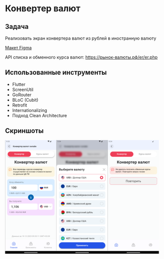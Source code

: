# Конвертер валют

## Задача
Реализовать экран конвертера валют из рублей в иностранную валюту

[Макет Figma](https://www.figma.com/file/NWA2I5vup0JydF8eW8qeiw/%D0%AD%D0%BA%D1%80%D0%B0%D0%BD---%D0%BA%D0%BE%D0%BD%D0%B2%D0%B5%D1%80%D1%82%D0%B5%D1%80)

API списка и обменного курса валют: https://рынок-валюты.рф/er/er.php

## Использованные инструменты
- Flutter
- ScreenUtil
- GoRouter
- BLoC (Cubit)
- Retrofit
- Internationalizing
- Подход Clean Architecture

## Скриншоты
![Screenshots](resources/screenshots.png)
